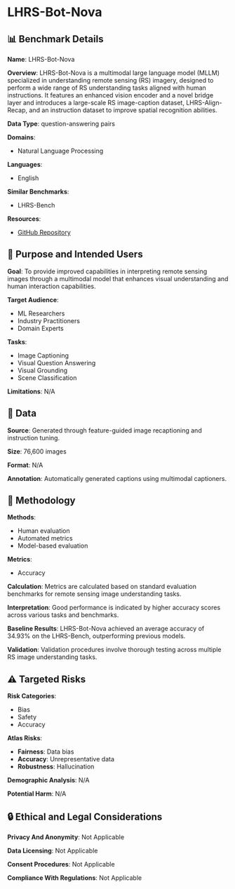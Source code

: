 # LHRS-Bot-Nova

## 📊 Benchmark Details

**Name**: LHRS-Bot-Nova

**Overview**: LHRS-Bot-Nova is a multimodal large language model (MLLM) specialized in understanding remote sensing (RS) imagery, designed to perform a wide range of RS understanding tasks aligned with human instructions. It features an enhanced vision encoder and a novel bridge layer and introduces a large-scale RS image-caption dataset, LHRS-Align-Recap, and an instruction dataset to improve spatial recognition abilities.

**Data Type**: question-answering pairs

**Domains**:
- Natural Language Processing

**Languages**:
- English

**Similar Benchmarks**:
- LHRS-Bench

**Resources**:
- [GitHub Repository](https://github.com/NJU-LHRS/LHRS-Bot)

## 🎯 Purpose and Intended Users

**Goal**: To provide improved capabilities in interpreting remote sensing images through a multimodal model that enhances visual understanding and human interaction capabilities.

**Target Audience**:
- ML Researchers
- Industry Practitioners
- Domain Experts

**Tasks**:
- Image Captioning
- Visual Question Answering
- Visual Grounding
- Scene Classification

**Limitations**: N/A

## 💾 Data

**Source**: Generated through feature-guided image recaptioning and instruction tuning.

**Size**: 76,600 images

**Format**: N/A

**Annotation**: Automatically generated captions using multimodal captioners.

## 🔬 Methodology

**Methods**:
- Human evaluation
- Automated metrics
- Model-based evaluation

**Metrics**:
- Accuracy

**Calculation**: Metrics are calculated based on standard evaluation benchmarks for remote sensing image understanding tasks.

**Interpretation**: Good performance is indicated by higher accuracy scores across various tasks and benchmarks.

**Baseline Results**: LHRS-Bot-Nova achieved an average accuracy of 34.93% on the LHRS-Bench, outperforming previous models.

**Validation**: Validation procedures involve thorough testing across multiple RS image understanding tasks.

## ⚠️ Targeted Risks

**Risk Categories**:
- Bias
- Safety
- Accuracy

**Atlas Risks**:
- **Fairness**: Data bias
- **Accuracy**: Unrepresentative data
- **Robustness**: Hallucination

**Demographic Analysis**: N/A

**Potential Harm**: N/A

## 🔒 Ethical and Legal Considerations

**Privacy And Anonymity**: Not Applicable

**Data Licensing**: Not Applicable

**Consent Procedures**: Not Applicable

**Compliance With Regulations**: Not Applicable
